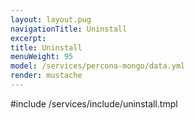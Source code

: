 ```yaml
---
layout: layout.pug
navigationTitle: Uninstall
excerpt:
title: Uninstall
menuWeight: 95
model: /services/percona-mongo/data.yml
render: mustache
---
```


#include /services/include/uninstall.tmpl
